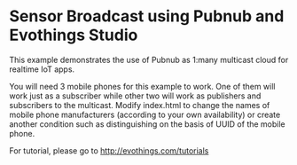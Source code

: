 # Sensor Broadcast using Pubnub and Evothings Studio

This example demonstrates the use of Pubnub as 1:many multicast cloud for realtime IoT apps.</p>
	<p>You will need 3 mobile phones for this example to work. One of them will work just as a subscriber
	while other two will work as publishers and subscribers to the multicast. Modify index.html to change the
	names of mobile phone manufacturers (according to your own availability) or create another condition such 
	as distinguishing on the basis of UUID of the mobile phone.<p>
For tutorial, please go to http://evothings.com/tutorials